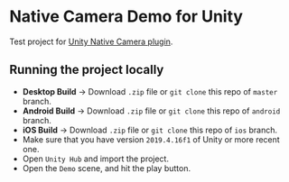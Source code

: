 # Native Camera Demo for Unity

Test project for [Unity Native Camera plugin](https://github.com/yasirkula/UnityNativeCamera).

## Running the project locally

* **Desktop Build** -> Download `.zip` file or `git clone` this repo of `master` branch.
* **Android Build** -> Download `.zip` file or `git clone` this repo of `android` branch.
* **iOS Build** -> Download `.zip` file or `git clone` this repo of `ios` branch.
* Make sure that you have version `2019.4.16f1` of Unity or more recent one.
* Open `Unity Hub` and import the project.
* Open the `Demo` scene, and hit the play button.